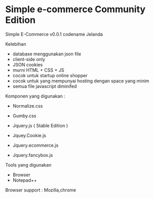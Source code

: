 Simple e-commerce Community Edition
=========

Simple E-Commerce v0.0.1 codename Jelanda

Kelebihan
- database menggunakan json file
- client-side only
- JSON cookies
- murni HTML + CSS + JS
- cocok untuk startup online shopper
- cocok untuk yang mempunyai hosting dengan space yang minim
- semua file javascript diminifed

Komponen yang digunakan :

- Normalize.css
- Gumby.css

- Jquery.js ( Stable Edition )
- Jquey.Cookie.js
- Jquery.ecommerce.js
- Jquery.fancybox.js

Tools yang digunakan
- Browser
- Notepad++

Browser support : Mozilla,chrome

